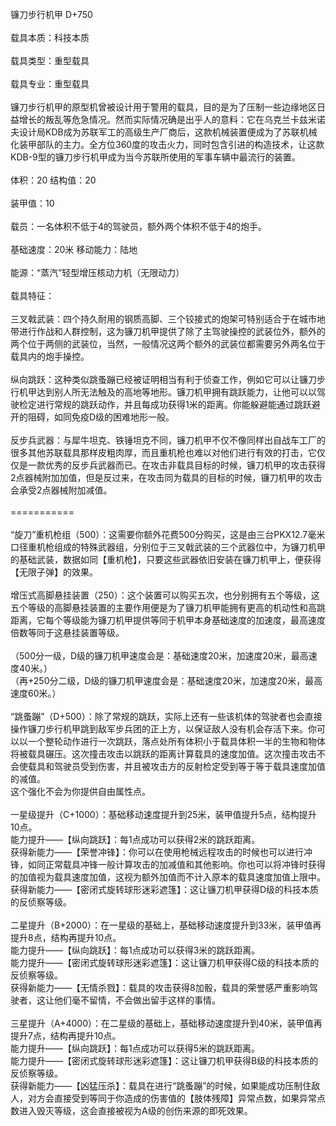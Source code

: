 <title>镰刀步行机甲</title>
<meta name="GENERATOR" content="WinCHM">
<meta http-equiv="Content-Type" content="text/html; charset=gb2312">
<br>镰刀步行机甲 D+750 
<br>
<br>载具本质：科技本质 
<br>
<br>载具类型：重型载具
<br>
<br>载具专业：重型载具 
<br>
<br>镰刀步行机甲的原型机曾被设计用于警用的载具，目的是为了压制一些边缘地区日益增长的叛乱等危急情况。然而实际情况确是出乎人的意料：它在乌克兰卡兹米诺夫设计局KDB成为苏联军工的高级生产厂商后，这款机械装置便成为了苏联机械化装甲部队的主力。全方位360度的攻击火力，同时包含引进的构造技术，让这款KDB-9型的镰刀步行机甲成为当今苏联所使用的军事车辆中最流行的装置。 
<br>
<br>体积：20 结构值：20 
<br>
<br>装甲值：10 
<br>
<br>载员：一名体积不低于4的驾驶员，额外两个体积不低于4的炮手。 
<br>
<br>基础速度：20米 移动能力：陆地 
<br>
<br>能源：“蒸汽”轻型增压核动力机（无限动力） 
<br>
<br>载具特征： 
<br>
<br>三叉戟武装：四个持久耐用的钢质高脚、三个铰接式的炮架可特别适合于在城市地带进行作战和人群控制，这为镰刀机甲提供了除了主驾驶操控的武装位外，额外的两个位于两侧的武装位，当然，一般情况这两个额外的武装位都需要另外两名位于载具内的炮手操控。 
<br>
<br>纵向跳跃：这种类似跳蚤蹦已经被证明相当有利于侦查工作，例如它可以让镰刀步行机甲达到别人所无法触及的高地等地形。镰刀机甲拥有跳跃能力，让他可以以驾驶检定进行常规的跳跃动作，并且每成功获得1米的距离。你能躲避能通过跳跃避开的阻碍，如同免疫D级的困难地形一般。 
<br>
<br>反步兵武器：与犀牛坦克、铁锤坦克不同，镰刀机甲不仅不像同样出自战车工厂的很多其他苏联载具那样皮粗肉厚，而且重机枪也难以对他们进行有效的打击，它仅仅是一款优秀的反步兵武器而已。在攻击非载具目标的时候，镰刀机甲的攻击获得2点器械附加加值，但是反过来，在攻击同为载具的目标的时候，镰刀机甲的攻击会承受2点器械附加减值。 
<br>
<br>=========== 
<br>
<br>“旋刀”重机枪组（500）：这需要你额外花费500分购买，这是由三台PKX12.7毫米口径重机枪组成的特殊武器组，分别位于三叉戟武装的三个武器位中，为镰刀机甲的基础武装，数据如同【重机枪】，只要这些武器依旧安装在镰刀机甲上，便获得【无限子弹】的效果。 
<br>
<br>增压式高脚悬挂装置（250）：这个装置可以购买五次，也分别拥有五个等级，这五个等级的高脚悬挂装置的主要作用便是为了镰刀机甲能拥有更高的机动性和高跳距离，它每个等级能为镰刀机甲提供等同于机甲本身基础速度的加速度，最高速度倍数等同于这悬挂装置等级。 
<br>
<br>（500分一级，D级的镰刀机甲速度会是：基础速度20米，加速度20米，最高速度40米。） 
<br>（再+250分二级，D级的镰刀机甲速度会是：基础速度20米，加速度20米，最高速度60米。） 
<br>
<br>“跳蚤蹦”（D+500）：除了常规的跳跃，实际上还有一些该机体的驾驶者也会直接操作镰刀步行机甲跳到敌军步兵团的正上方，以保证敌人没有机会存活下来。你可以以一个整轮动作进行一次跳跃，落点处所有体积小于载具体积一半的生物和物体将被载具碾压。这次撞击攻击以跳跃的距离计算载具的速度加值。这次撞击攻击不会使载具和驾驶员受到伤害，并且被攻击方的反射检定受到等于等于载具速度加值的减值。
<br>这个强化不会为你提供自由属性点。
<br>
<br>一星级提升（C+1000）：基础移动速度提升到25米，装甲值提升5点，结构提升10点。 
<br>能力提升——【纵向跳跃】：每1点成功可以获得2米的跳跃距离。 
<br>获得新能力——【荣誉冲锋】：你可以在使用枪械远程攻击的时候也可以进行冲锋，如同正常载具冲锋一般计算攻击的加减值和其他影响。你也可以将冲锋时获得的加值视为载具速度加值，这视为额外加值而不计入原本的载具速度加值上限中。 
<br>获得新能力——【密闭式旋转球形迷彩遮篷】：这让镰刀机甲获得D级的科技本质的反侦察等级。 
<br>
<br>二星提升（B+2000）：在一星级的基础上，基础移动速度提升到33米，装甲值再提升8点，结构再提升10点。 
<br>能力提升——【纵向跳跃】：每1点成功可以获得3米的跳跃距离。 
<br>能力提升——【密闭式旋转球形迷彩遮篷】：这让镰刀机甲获得C级的科技本质的反侦察等级。 
<br>获得新能力——【无情杀戮】：载具的攻击获得8加骰，载具的荣誉感严重影响驾驶者，这让他们毫不留情，不会做出留手这样的事情。 
<br>
<br>三星提升（A+4000）：在二星级的基础上，基础移动速度提升到40米，装甲值再提升7点，结构再提升10点。 
<br>能力提升——【纵向跳跃】：每1点成功可以获得5米的跳跃距离。 
<br>能力提升——【密闭式旋转球形迷彩遮篷】：这让镰刀机甲获得B级的科技本质的反侦察等级。 
<br>获得新能力——【凶猛压杀】：载具在进行“跳蚤蹦”的时候，如果能成功压制住敌人，对方会直接受到等同于你造成的伤害值的【肢体残障】异常点数，如果异常点数进入毁灭等级，这会直接被视为A级的创伤来源的即死效果。 
<br>